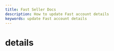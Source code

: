 ```yaml
---
title: Fast Seller Docs
description: How to update Fast account details
keywords: update Fast account details
---
```


# details
